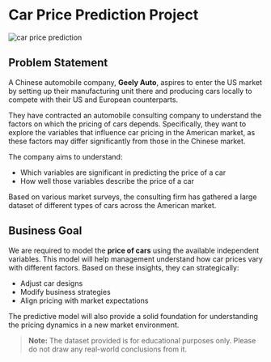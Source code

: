 # Car Price Prediction Project
![car price prediction](https://github.com/user-attachments/assets/460dd594-ebac-4c76-9608-2e6aac1bebea)
## Problem Statement

A Chinese automobile company, **Geely Auto**, aspires to enter the US market by setting up their manufacturing unit there and producing cars locally to compete with their US and European counterparts.

They have contracted an automobile consulting company to understand the factors on which the pricing of cars depends. Specifically, they want to explore the variables that influence car pricing in the American market, as these factors may differ significantly from those in the Chinese market.

The company aims to understand:

- Which variables are significant in predicting the price of a car
- How well those variables describe the price of a car

Based on various market surveys, the consulting firm has gathered a large dataset of different types of cars across the American market.

## Business Goal

We are required to model the **price of cars** using the available independent variables. This model will help management understand how car prices vary with different factors. Based on these insights, they can strategically:

- Adjust car designs
- Modify business strategies
- Align pricing with market expectations

The predictive model will also provide a solid foundation for understanding the pricing dynamics in a new market environment.

> **Note:** The dataset provided is for educational purposes only. Please do not draw any real-world conclusions from it.
